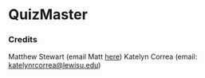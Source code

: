 # QuizMaster


### Credits
Matthew Stewart (email Matt [here](mailto:matthewjstewart@lewisu.edu))
Katelyn Correa (email: katelynrcorrea@lewisu.edu)
